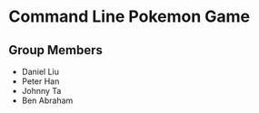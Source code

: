 # Command Line Pokemon Game
 
## Group Members

- Daniel Liu
- Peter Han 
- Johnny Ta 
- Ben Abraham 